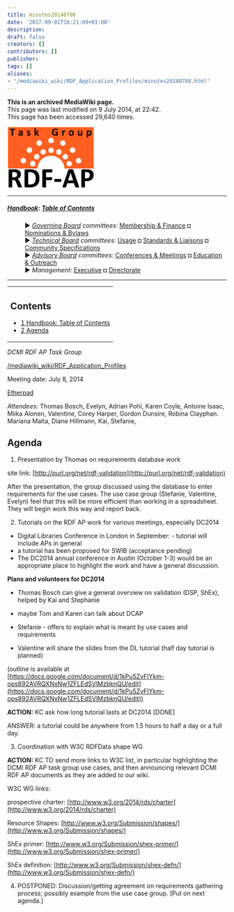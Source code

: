 ```yaml
---
title: minutes20140708
date: '2017-09-01T16:21:09+01:00'
description: 
draft: false
creators: []
contributors: []
publisher: 
tags: []
aliases:
- "/mediawiki_wiki/RDF_Application_Profiles/minutes20140708.html"
---
```


 **This is an archived MediaWiki page.**  
This page was last modified on 9 July 2014, at 22:42.  
This page has been accessed 29,640 times.

[<img alt="RDF AP TG logo" src="/mediawiki_wiki/images/RdfAP_tg.png" width="200" height="141">](/mediawiki_wiki/images/RdfAP_tg.png "RDF AP TG logo")

* * *

##### [Handbook](/mediawiki_wiki/DCMI_Handbook "DCMI Handbook"): [Table of Contents](/mediawiki_wiki/DCMI_Handbook/ "DCMI Handbook") 
<dl>
<dd> ► <i><a href="/mediawiki_wiki/DCMI_Governing_Board.md" title="DCMI Governing Board">Governing Board</a> committees:</i> <a href="/mediawiki_wiki/DCMI_Governing_Board/finance.md" title="DCMI Governing Board/finance">Membership &amp; Finance</a> ◘ <a href="/mediawiki_wiki/DCMI_Governing_Board/nominations.md" title="DCMI Governing Board/nominations">Nominations &amp; Bylaws</a> 
</dd>
<dd> ► <i><a href="/mediawiki_wiki/DCMI_Technical_Board.md" title="DCMI Technical Board">Technical Board</a> committees:</i> <a href="/mediawiki_wiki/DCMI_Technical_Board/usage.md" title="DCMI Technical Board/usage">Usage</a> ◘ <a href="/mediawiki_wiki/DCMI_Technical_Board/standards.md" title="DCMI Technical Board/standards">Standards &amp; Liaisons</a> ◘ <a href="/mediawiki_wiki/DCMI_Technical_Board/specifications.md" title="DCMI Technical Board/specifications">Community Specifications</a>
</dd>
<dd> ► <i><a href="/mediawiki_wiki/DCMI_Advisory_Board.md" title="DCMI Advisory Board">Advisory Board</a> committees:</i> <a href="/mediawiki_wiki/DCMI_Advisory_Board/meetings.md" title="DCMI Advisory Board/meetings">Conferences &amp; Meetings</a> ◘ <a href="/mediawiki_wiki/DCMI_Advisory_Board/documentation.md" title="DCMI Advisory Board/documentation">Education &amp; Outreach</a>
</dd>
<dd> ► <i>Management:</i> <a href="/mediawiki_wiki/Exec_Committee.md" title="Exec Committee">Executive</a> ◘ <a href="/mediawiki_wiki/Exec_Committee/directorate.md" title="Exec Committee/directorate">Directorate</a>
</dd>
</dl>

* * *

<table id="toc" class="toc">
  <tr>
    <td>
      <div id="toctitle">
        <h2>Contents</h2>
      </div>
      <ul>
        <li class="toclevel-1"><a href="#Handbook:_Table_of_Contents"><span class="tocnumber">1</span> <span class="toctext">Handbook: Table of Contents</span></a></li>
        <li class="toclevel-1 tocsection-1"><a href="#Agenda"><span class="tocnumber">2</span> <span class="toctext">Agenda</span></a></li>
      </ul>
    </td>
  </tr>
</table>


_DCMI RDF AP Task Group_

[/mediawiki_wiki/RDF\_Application\_Profiles](/mediawiki_wiki/RDF_Application_Profiles)

Meeting date: July 8, 2014

[Etherpad](http://etherpad.wikimedia.org/p/dcmi-ap-rdf-09-02-2014)

_Attendees:_ Thomas Bosch, Evelyn, Adrian Pohl, Karen Coyle, Antoine Isaac, Miika Alonen, Valentine, Corey Harper, Gordon Dunsire, Robina Clayphan. Mariana Malta, Diane Hillmann, Kai, Stefanie,

## Agenda

1. Presentation by Thomas on requirements database work

site link: [http://purl.org/net/rdf-validation](http://purl.org/net/rdf-validation)

After the presentation, the group discussed using the database to enter requirements for the use cases. The use case group (Stefanie, Valentine, Evelyn) feel that this will be more efficient than working in a spreadsheet. They will begin work this way and report back.

2. Tutorials on the RDF AP work for various meetings, especially DC2014

- Digital Libraries Conference in London in September: - tutorial will include APs in general
- a tutorial has been proposed for SWIB (acceptance pending)
- The DC2014 annual conference in Austin (October 1-3) would be an appropriate place to highlight the work and have a general discussion. 

**Plans and volunteers for DC2014**

- Thomas Bosch can give a general overview on validation (DSP, ShEx), helped by Kai and Stephanie

- maybe Tom and Karen can talk about DCAP

- Stefanie - offers to explain what is meant by use cases and requirements

- Valentine will share the slides from the DL tutorial (half day tutorial is planned)

(outline is available at [https://docs.google.com/document/d/1kPu5ZvFlYkm-ops892AVRQXNxNw1ZFLEdSVlMzbknQU/edit](https://docs.google.com/document/d/1kPu5ZvFlYkm-ops892AVRQXNxNw1ZFLEdSVlMzbknQU/edit))

**ACTION:** KC ask how long tutorial lasts at DC2014 [DONE]

ANSWER: a tutorial could be anywhere from 1.5 hours to half a day or a full day.

3. Coordination with W3C RDFData shape WG

**ACTION:** KC TO send more links to W3C list, in particular highlighting the DCMI RDF AP task group use cases, and then announcing relevant DCMI RDF AP documents as they are added to our wiki.

W3C WG links:

prospective charter: [http://www.w3.org/2014/rds/charter](http://www.w3.org/2014/rds/charter)

Resource Shapes: [http://www.w3.org/Submission/shapes/](http://www.w3.org/Submission/shapes/)

ShEx primer: [http://www.w3.org/Submission/shex-primer/](http://www.w3.org/Submission/shex-primer/)

ShEx definition: [http://www.w3.org/Submission/shex-defn/](http://www.w3.org/Submission/shex-defn/)

4. POSTPONED: Discussion/getting agreement on requirements gathering process; possibly example from the use case group. [Put on next agenda.]

